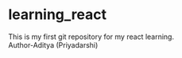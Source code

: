 # learning_react
This is my first git repository for my react learning.
<br>
Author-Aditya (Priyadarshi)
